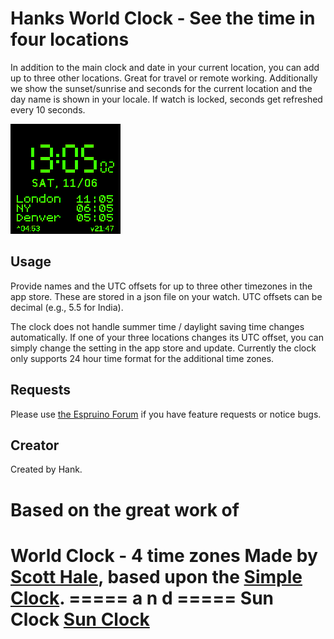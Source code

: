 # Hanks World Clock - See the time in four locations

In addition to the main clock and date in your current location, you can add up to three other locations. Great for travel or remote working.
Additionally we show the sunset/sunrise and seconds for the current location and the day name is shown in your locale.
If watch is locked, seconds get refreshed every 10 seconds.

![](hworldclock.png)

## Usage

Provide names and the UTC offsets for up to three other timezones in the app store. These are stored in a json file on your watch. UTC offsets can be decimal (e.g., 5.5 for India). 

The clock does not handle summer time / daylight saving time changes automatically. If one of your three locations changes its UTC offset, you can simply change the setting in the app store and update. Currently the clock only supports 24 hour time format for the additional time zones.


## Requests

Please use [the Espruino Forum](http://forum.espruino.com/microcosms/1424/) if you have feature requests or notice bugs.

## Creator

Created by Hank.

Based on the great work of
=================
World Clock - 4 time zones
Made by [Scott Hale](https://www.github.com/computermacgyver), based upon the [Simple Clock](https://github.com/espruino/BangleApps/tree/master/apps/sclock).
===== a n d =====
Sun Clock
[Sun Clock](https://github.com/espruino/BangleApps/tree/master/apps/sunclock)
=================
